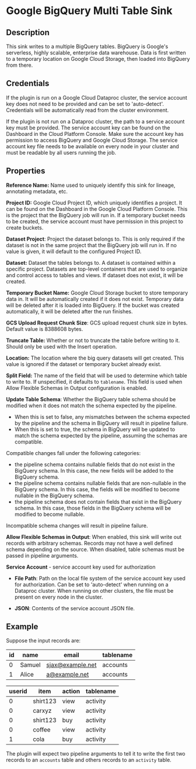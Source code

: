 # Google BigQuery Multi Table Sink

Description
-----------
This sink writes to a multiple BigQuery tables.
BigQuery is Google's serverless, highly scalable, enterprise data warehouse.
Data is first written to a temporary location on Google Cloud Storage, then loaded into BigQuery from there.

Credentials
-----------
If the plugin is run on a Google Cloud Dataproc cluster, the service account key does not need to be
provided and can be set to 'auto-detect'.
Credentials will be automatically read from the cluster environment.

If the plugin is not run on a Dataproc cluster, the path to a service account key must be provided.
The service account key can be found on the Dashboard in the Cloud Platform Console.
Make sure the account key has permission to access BigQuery and Google Cloud Storage.
The service account key file needs to be available on every node in your cluster and
must be readable by all users running the job.

Properties
----------
**Reference Name:** Name used to uniquely identify this sink for lineage, annotating metadata, etc.

**Project ID:** Google Cloud Project ID, which uniquely identifies a project.
It can be found on the Dashboard in the Google Cloud Platform Console. This is the project
that the BigQuery job will run in. If a temporary bucket needs to be created, the service account
must have permission in this project to create buckets.

**Dataset Project**: Project the dataset belongs to. This is only required if the dataset is not
in the same project that the BigQuery job will run in. If no value is given, it will default to the 
configured Project ID.

**Dataset:** Dataset the tables belongs to. A dataset is contained within a specific project.
Datasets are top-level containers that are used to organize and control access to tables and views.
If dataset does not exist, it will be created.

**Temporary Bucket Name:** Google Cloud Storage bucket to store temporary data in.
It will be automatically created if it does not exist. Temporary data will be deleted after it is loaded into BigQuery.
If the bucket was created automatically, it will be deleted after the run finishes.

**GCS Upload Request Chunk Size**: GCS upload request chunk size in bytes. Default value is 8388608 bytes.

**Truncate Table:** Whether or not to truncate the table before writing to it.
Should only be used with the Insert operation.

**Location:** The location where the big query datasets will get created. This value is ignored
if the dataset or temporary bucket already exist.

**Split Field:** The name of the field that will be used to determine which table to write to. If unspecified, it
defaults to `tablename`. This field is used when Allow Flexible Schemas in Output configuration is enabled.

**Update Table Schema**: Whether the BigQuery table schema should be modified 
when it does not match the schema expected by the pipeline. 
* When this is set to false, any mismatches between the schema expected by the pipeline 
and the schema in BigQuery will result in pipeline failure. 
* When this is set to true, the schema in BigQuery will be updated to match the schema 
expected by the pipeline, assuming the schemas are compatible. 

Compatible changes fall under the following categories:                
* the pipeline schema contains nullable fields that do not exist in the BigQuery schema. 
In this case, the new fields will be added to the BigQuery schema.
* the pipeline schema contains nullable fields that are non-nullable in the BigQuery schema. 
In this case, the fields will be modified to become nullable in the BigQuery schema.
* the pipeline schema does not contain fields that exist in the BigQuery schema. 
In this case, those fields in the BigQuery schema will be modified to become nullable.
                         
Incompatible schema changes will result in pipeline failure.

**Allow Flexible Schemas in Output**: When enabled, this sink will write out records with arbitrary schemas.
Records may not have a well defined schema depending on the source.
When disabled, table schemas must be passed in pipeline arguments.

**Service Account**  - service account key used for authorization

* **File Path**: Path on the local file system of the service account key used for
authorization. Can be set to 'auto-detect' when running on a Dataproc cluster.
When running on other clusters, the file must be present on every node in the cluster.

* **JSON**: Contents of the service account JSON file.

Example
-------

Suppose the input records are:

| id  | name     | email            | tablename |
| --- | -------- | ---------------- | --------- |
| 0   | Samuel   | sjax@example.net | accounts  |
| 1   | Alice    | a@example.net    | accounts  |

| userid | item     | action | tablename |
| ------ | -------- | ------ | --------- |
| 0      | shirt123 | view   | activity  |
| 0      | carxyz   | view   | activity  |
| 0      | shirt123 | buy    | activity  |
| 0      | coffee   | view   | activity  |
| 1      | cola     | buy    | activity  |

The plugin will expect two pipeline arguments to tell it to write the first two records to an `accounts` table
and others records to an `activity` table.
